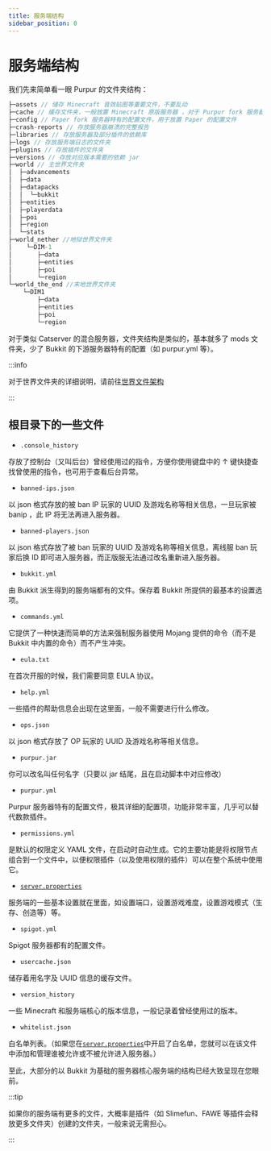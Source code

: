 ```yaml
---
title: 服务端结构
sidebar_position: 0
---
```


# 服务端结构

我们先来简单看一眼 Purpur 的文件夹结构：

```c
├─assets // 储存 Minecraft 音效贴图等重要文件，不要乱动
├─cache // 缓存文件夹，一般放置 Minecraft 原版服务器 ，对于 Purpur fork 服务器一般会有 spark
├─config // Paper fork 服务器特有的配置文件，用于放置 Paper 的配置文件
├─crash-reports // 存放服务器崩溃的完整报告
├─libraries // 存放服务器及部分插件的依赖库
├─logs // 存放服务端日志的文件夹
├─plugins // 存放插件的文件夹
├─versions // 存放对应版本需要的依赖 jar
├─world // 主世界文件夹
│  ├─advancements
│  ├─data
│  ├─datapacks
│  │  └─bukkit
│  ├─entities
│  ├─playerdata
│  ├─poi
│  ├─region
│  └─stats
├─world_nether //地狱世界文件夹
│    └─DIM-1
│       ├─data
│       ├─entities
│       ├─poi
│       └─region
└─world_the_end //末地世界文件夹
    └─DIM1
        ├─data
        ├─entities
        ├─poi
        └─region
```

对于类似 Catserver 的混合服务器，文件夹结构是类似的，基本就多了 mods 文件夹，少了 Bukkit 的下游服务器特有的配置（如 purpur.yml 等）。

:::info

对于世界文件夹的详细说明，请前往[世界文件架构](/docs/start/basic/what-is-world.md)

:::

## 根目录下的一些文件

- `.console_history`

存放了控制台（又叫后台）曾经使用过的指令，方便你使用键盘中的 ↑ 键快捷查找曾使用的指令，也可用于查看后台异常。

- `banned-ips.json`

以 json 格式存放的被 ban IP 玩家的 UUID 及游戏名称等相关信息，一旦玩家被 banip ，此 IP 将无法再进入服务器。

- `banned-players.json`

以 json 格式存放了被 ban 玩家的 UUID 及游戏名称等相关信息，离线服 ban 玩家后换 ID 即可进入服务器，而正版服无法通过改名重新进入服务器。

- `bukkit.yml`

由 Bukkit 派生得到的服务端都有的文件。保存着 Bukkit 所提供的最基本的设置选项。

- `commands.yml`

它提供了一种快速而简单的方法来强制服务器使用 Mojang 提供的命令（而不是 Bukkit 中内置的命令）而不产生冲突。

- `eula.txt`

在首次开服的时候，我们需要同意 EULA 协议。

- `help.yml`

一些插件的帮助信息会出现在这里面，一般不需要进行什么修改。

- `ops.json`

以 json 格式存放了 OP 玩家的 UUID 及游戏名称等相关信息。

- `purpur.jar`

你可以改名叫任何名字（只要以 jar 结尾，且在启动脚本中对应修改）

- `purpur.yml`

Purpur 服务器特有的配置文件，极其详细的配置项，功能非常丰富，几乎可以替代数款插件。

- `permissions.yml`

是默认的权限定义 YAML 文件，在启动时自动生成。它的主要功能是将权限节点组合到一个文件中，以便权限插件（以及使用权限的插件）可以在整个系统中使用它。

- [`server.properties`](https://minecraft-zh.gamepedia.com/Server.properties)

服务端的一些基本设置就在里面，如设置端口，设置游戏难度，设置游戏模式（生存、创造等）等。

- `spigot.yml`

Spigot 服务器都有的配置文件。

- `usercache.json`

储存着用名字及 UUID 信息的缓存文件。

- `version_history`

一些 Minecraft 和服务端核心的版本信息，一般记录着曾经使用过的版本。

- `whitelist.json`

白名单列表。（如果您在[`server.properties`](https://minecraft-zh.gamepedia.com/Server.properties)中开启了白名单，您就可以在该文件中添加和管理谁被允许或不被允许进入服务器。）

至此，大部分的以 Bukkit 为基础的服务器核心服务端的结构已经大致呈现在您眼前。

:::tip

如果你的服务端有更多的文件，大概率是插件（如 Slimefun、FAWE 等插件会释放更多文件夹）创建的文件夹，一般来说无需担心。

:::